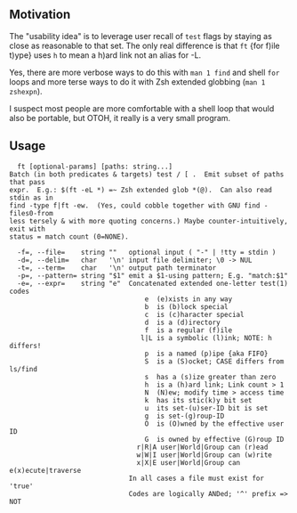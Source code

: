Motivation
----------

The "usability idea" is to leverage user recall of `test` flags by staying as
close as reasonable to that set.  The only real difference is that `ft` {for
f)ile t)ype} uses `h` to mean a h)ard link not an alias for -L.

Yes, there are more verbose ways to do this with `man 1 find` and shell `for`
loops and more terse ways to do it with Zsh extended globbing (`man 1 zshexpn`).

I suspect most people are more comfortable with a shell loop that would also be
portable, but OTOH, it really is a very small program.

Usage
-----
```
  ft [optional-params] [paths: string...]
Batch (in both predicates & targets) test / [ .  Emit subset of paths that pass
expr.  E.g.: $(ft -eL *) =~ Zsh extended glob *(@).  Can also read stdin as in
find -type f|ft -ew.  (Yes, could cobble together with GNU find -files0-from
less tersely & with more quoting concerns.) Maybe counter-intuitively, exit with
status = match count (0=NONE).

  -f=, --file=    string ""   optional input ( "-" | !tty = stdin )
  -d=, --delim=   char   '\n' input file delimiter; \0 -> NUL
  -t=, --term=    char   '\n' output path terminator
  -p=, --pattern= string "$1" emit a $1-using pattern; E.g. "match:$1"
  -e=, --expr=    string "e"  Concatenated extended one-letter test(1) codes
                                  e  (e)xists in any way
                                  b  is (b)lock special
                                  c  is (c)haracter special
                                  d  is a (d)irectory
                                  f  is a regular (f)ile
                                 l|L is a symbolic (l)ink; NOTE: h differs!
                                  p  is a named (p)ipe {aka FIFO}
                                  S  is a (S)ocket; CASE differs from ls/find
                                  s  has a (s)ize greater than zero
                                  h  is a (h)ard link; Link count > 1
                                  N  (N)ew; modify time > access time
                                  k  has its stic(k)y bit set
                                  u  its set-(u)ser-ID bit is set
                                  g  is set-(g)roup-ID
                                  O  is (O)wned by the effective user ID
                                  G  is owned by effective (G)roup ID
                                r|R|A user|World|Group can (r)ead
                                w|W|I user|World|Group can (w)rite
                                x|X|E user|World|Group can e(x)ecute|traverse
                              In all cases a file must exist for 'true'
                              Codes are logically ANDed; '^' prefix => NOT
```
